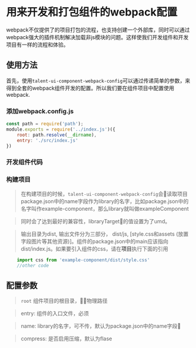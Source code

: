 # 用来开发和打包组件的webpack配置
webpack不仅提供了的项目打包的流程，也支持创建一个外部库，同时可以通过webpack强大的插件机制解决加载非js模块的问题。这样使我们开发组件和开发项目有一样的流程和体验。

## 使用方法
首先，使用`talent-ui-component-webpack-config`可以通过传递简单的参数，来得到全套的webpack组件开发的配置。所以我们要在组件项目中配置使用webpack.

### 添加webpack.config.js
```js
const path = require('path');
module.exports = require('../index.js')({
    root: path.resolve(__dirname),
    entry: './src/index.js'
})
```

### 开发组件代码

### 构建项目
> 在构建项目的时候，`talent-ui-component-webpack-config`会读取项目package.json中的name字段作为library的名字，比如package.json中的名字叫作example-component，那么library就叫做exampleComponent

> 同时会了达到最好的兼容性，libraryTarget的值设置为了umd。

> 输出目录为dist, 输出文件分为三部分， dist/js, [style.css和assets (放置字段图片等其他资源)]。组件的package.json中的main应该指向dist/index.js。如果要引入组件的css，请在**项目**执行下面的引用

```js
    import css from 'example-component/dist/style.css'
    //other code
```

## 配置参数

> `root` 组件项目的根目录，物理路径

> entry: 组件的入口文件，必须

> name: library的名字，可不传，默认为package.json中的name字段

> compress: 是否启用压缩，默认为flase
